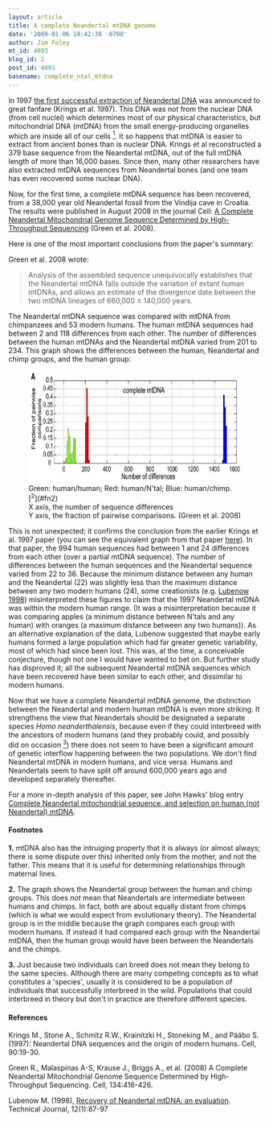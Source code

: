 ```yaml
---
layout: article
title: A complete Neandertal mtDNA genome
date: '2009-01-06 19:42:38 -0700'
author: Jim Foley
mt_id: 4093
blog_id: 2
post_id: 4093
basename: complete_ntal_mtdna
---
```

In 1997 [the first successful extraction of Neandertal DNA](http://www.talkorigins.org/faqs/homs/mtDNA.html) was announced to great fanfare (Krings et al. 1997). This DNA was not from the nuclear DNA (from cell nuclei) which determines most of our physical characteristics, but mitochondrial DNA (mtDNA) from the small energy-producing organelles which are inside all of our cells [<sup>1</sup>](#fn1). It so happens that mtDNA is easier to extract from ancient bones than is nuclear DNA. Krings et al reconstructed a 379 base sequence from the Neandertal mtDNA, out of the full mtDNA length of more than 16,000 bases. Since then, many other researchers have also extracted mtDNA sequences from Neandertal bones (and one team has even recovered some nuclear DNA).

Now, for the first time, a complete mtDNA sequence has been recovered, from a 38,000 year old Neandertal fossil from the Vindija cave in Croatia. The results were published in August 2008 in the journal Cell: [A Complete Neandertal Mitochondrial Genome Sequence Determined by High-Throughput Sequencing](http://www.cell.com/abstract/S0092-8674(08)00773-3) (Green et al. 2008).

Here is one of the most important conclusions from the paper's summary:

Green et al. 2008 wrote:

> Analysis of the assembled sequence unequivocally establishes that the Neandertal mtDNA falls outside the variation of extant human mtDNAs, and allows an estimate of the divergence date between the two mtDNA lineages of 660,000 ± 140,000 years.

The Neandertal mtDNA sequence was compared with mtDNA from chimpanzees and 53 modern humans. The human mtDNA sequences had between 2 and 118 differences from each other. The number of differences between the human mtDNAs and the Neandertal mtDNA varied from 201 to 234. This graph shows the differences between the human, Neandertal and chimp groups, and the human group:


<figure>
<img src="/uploads/2009/fullmtdnacomp.jpg" alt="fullmtdnacomp.jpg" width="596" height="223" />
<figcaption markdown="span">
Green: human/human; Red: human/N'tal; Blue: human/chimp. [<sup>2</sup>](#fn2)<br />
X axis, the number of sequence differences<br />
Y axis, the fraction of pairwise comparisons. (Green et al. 2008)

</figcaption>
</figure>


This is not unexpected; it confirms the conclusion from the earlier Krings et al. 1997 paper (you can see the equivalent graph from that paper [here](http://www.talkorigins.org/faqs/homs/mtDNA.html)).  In that paper, the 994 human sequences had between 1 and 24 differences from each other (over a partial mtDNA sequence).  The number of differences between the human sequences and the Neandertal sequence varied from 22 to 36. Because the minimum distance between any human and the Neandertal (22) was slightly less than the maximum distance between any two modern humans (24), some creationists (e.g. [Lubenow 1998](http://www.answersingenesis.org/tj/v12/i1/mtdna.asp)) misinterpreted these figures to claim that the 1997 Neandertal mtDNA was within the modern human range. (It was a misinterpretation because it was comparing apples (a minimum distance between N'tals and any human) with oranges (a maximum distance between any two humans)). As an alternative explanation of the data, Lubenow suggested that maybe early humans formed a large population which had far greater genetic variability, most of which had since been lost. This was, at the time, a conceivable conjecture, though not one I would have wanted to bet on. But further study has disproved it; all the subsequent Neandertal mtDNA sequences which have been recovered have been similar to each other, and dissimilar to modern humans.

Now that we have a complete Neandertal mtDNA genome, the distinction between the Neandertal and modern human mtDNA is even more striking. It strengthens the view that Neandertals should be designated a separate species _Homo neanderthalensis_, because even if they could interbreed with the ancestors of modern humans (and they probably could, and possibly did on occasion [<sup>3</sup>](#fn3)) there does not seem to have been a significant amount of genetic interflow happening between the two populations. We don't find Neandertal mtDNA in modern humans, and vice versa. Humans and Neandertals seem to have split off around 600,000 years ago and developed separately thereafter.

For a more in-depth analysis of this paper, see John Hawks' blog entry [Complete Neandertal mitochondrial sequence, and selection on human (not Neandertal) mtDNA](http://johnhawks.net/weblog/reviews/neandertals/neandertal_dna/green-2008-complete-mtdna-sequence.html). 


<h4>Footnotes</h4>

<a name="fn1"><b>1.</b></a>
mtDNA also has the intruiging property that it is always (or almost always; there is some dispute over this) inherited only from the mother, and not the father. This means that it is useful for determining relationships through maternal lines.

<a name="fn2"><b>2.</b></a>
The graph shows the Neandertal group between the human and chimp groups.  This does <i>not</i> mean that Neandertals are intermediate between humans and chimps. In fact, both are about equally distant from chimps (which is what we would expect from evolutionary theory). The Neandertal group is in the middle because the graph compares each group with modern humans. If instead it had compared each group with the Neandertal mtDNA, then the human group would have been between the Neandertals and the chimps.

<a name="fn3"><b>3.</b></a>
Just because two individuals can breed does not mean they belong to the same species. Although there are many competing concepts as to what constitutes a 'species', usually it is considered to be a population of individuals that successfully interbreed in the wild. Populations that could interbreed in theory but don't in practice are therefore different species.


#### References

Krings M., Stone A., Schmitz R.W., Krainitzki H., Stoneking M., and Pääbo S. (1997): Neandertal DNA sequences and the origin of modern humans. Cell, 90:19-30.

Green R., Malaspinas A-S, Krause J., Briggs A., et al. (2008) A Complete Neandertal Mitochondrial Genome Sequence Determined by High-Throughput Sequencing. Cell, 134:416-426.

Lubenow M. (1998), [Recovery of Neandertal mtDNA: an evaluation](http://www.answersingenesis.org/tj/v12/i1/mtdna.asp). Technical Journal, 12(1):87-97
